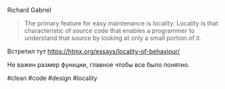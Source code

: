 Richard Gabriel
>The primary feature for easy maintenance is locality: Locality is that characteristic of source code that enables a programmer to understand that source by looking at only a small portion of it.

Встретил тут https://htmx.org/essays/locality-of-behaviour/

Не важен размер функции, главное чтобы все было понятно.

#clean #code #design #locality